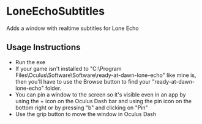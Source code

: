 # LoneEchoSubtitles
Adds a window with realtime subtitles for Lone Echo

## Usage Instructions
 - Run the exe
 - If your game isn't installed to "C:\Program Files\Oculus\Software\Software\ready-at-dawn-lone-echo" like mine is, then you'll have to use the Browse button to find your "ready-at-dawn-lone-echo" folder.
 - You can pin a window to the screen so it's visible even in an app by using the + icon on the Oculus Dash bar and using the pin icon on the bottom right or by pressing "b" and clicking on "Pin"
 - Use the grip button to move the window in Oculus Dash
